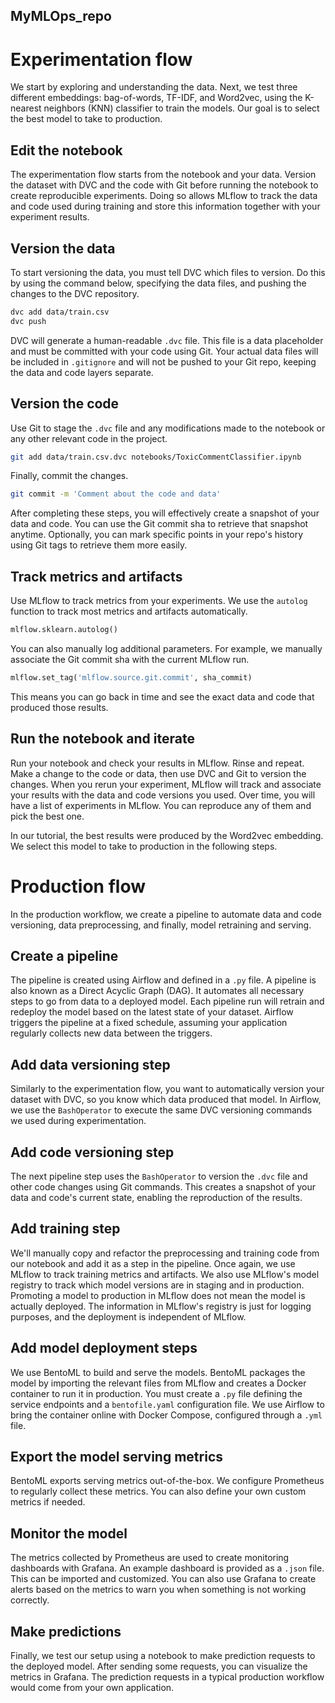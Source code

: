 ## MyMLOps_repo
# Experimentation flow

We start by exploring and understanding the data. Next, we test three different embeddings: bag-of-words, TF-IDF, and Word2vec, using the K-nearest neighbors (KNN) classifier to train the models. Our goal is to select the best model to take to production.

## Edit the notebook

The experimentation flow starts from the notebook and your data. Version the dataset with DVC and the code with Git before running the notebook to create reproducible experiments. Doing so allows MLflow to track the data and code used during training and store this information together with your experiment results.

## Version the data

To start versioning the data, you must tell DVC which files to version. Do this by using the command below, specifying the data files, and pushing the changes to the DVC repository.

```bash
dvc add data/train.csv
dvc push
```

DVC will generate a human-readable `.dvc` file. This file is a data placeholder and must be committed with your code using Git. Your actual data files will be included in `.gitignore` and will not be pushed to your Git repo, keeping the data and code layers separate.

## Version the code

Use Git to stage the `.dvc` file and any modifications made to the notebook or any other relevant code in the project.

```bash
git add data/train.csv.dvc notebooks/ToxicCommentClassifier.ipynb
```

Finally, commit the changes.

```bash
git commit -m 'Comment about the code and data'
```

After completing these steps, you will effectively create a snapshot of your data and code. You can use the Git commit sha to retrieve that snapshot anytime. Optionally, you can mark specific points in your repo's history using Git tags to retrieve them more easily.

## Track metrics and artifacts

Use MLflow to track metrics from your experiments. We use the `autolog` function to track most metrics and artifacts automatically.

```python
mlflow.sklearn.autolog()
```

You can also manually log additional parameters. For example, we manually associate the Git commit sha with the current MLflow run.

```python
mlflow.set_tag('mlflow.source.git.commit', sha_commit)
```

This means you can go back in time and see the exact data and code that produced those results.

## Run the notebook and iterate

Run your notebook and check your results in MLflow. Rinse and repeat. Make a change to the code or data, then use DVC and Git to version the changes. When you rerun your experiment, MLflow will track and associate your results with the data and code versions you used. Over time, you will have a list of experiments in MLflow. You can reproduce any of them and pick the best one.

In our tutorial, the best results were produced by the Word2vec embedding. We select this model to take to production in the following steps.

# Production flow

In the production workflow, we create a pipeline to automate data and code versioning, data preprocessing, and finally, model retraining and serving.

## Create a pipeline

The pipeline is created using Airflow and defined in a `.py` file. A pipeline is also known as a Direct Acyclic Graph (DAG). It automates all necessary steps to go from data to a deployed model. Each pipeline run will retrain and redeploy the model based on the latest state of your dataset. Airflow triggers the pipeline at a fixed schedule, assuming your application regularly collects new data between the triggers.

## Add data versioning step

Similarly to the experimentation flow, you want to automatically version your dataset with DVC, so you know which data produced that model. In Airflow, we use the `BashOperator` to execute the same DVC versioning commands we used during experimentation.

## Add code versioning step

The next pipeline step uses the `BashOperator` to version the `.dvc` file and other code changes using Git commands. This creates a snapshot of your data and code's current state, enabling the reproduction of the results.

## Add training step

We'll manually copy and refactor the preprocessing and training code from our notebook and add it as a step in the pipeline. Once again, we use MLflow to track training metrics and artifacts. We also use MLflow's model registry to track which model versions are in staging and in production. Promoting a model to production in MLflow does not mean the model is actually deployed. The information in MLflow's registry is just for logging purposes, and the deployment is independent of MLflow.

## Add model deployment steps

We use BentoML to build and serve the models. BentoML packages the model by importing the relevant files from MLflow and creates a Docker container to run it in production. You must create a `.py` file defining the service endpoints and a `bentofile.yaml` configuration file. We use Airflow to bring the container online with Docker Compose, configured through a `.yml` file.

## Export the model serving metrics

BentoML exports serving metrics out-of-the-box. We configure Prometheus to regularly collect these metrics. You can also define your own custom metrics if needed.

## Monitor the model

The metrics collected by Prometheus are used to create monitoring dashboards with Grafana. An example dashboard is provided as a `.json` file. This can be imported and customized. You can also use Grafana to create alerts based on the metrics to warn you when something is not working correctly.

## Make predictions

Finally, we test our setup using a notebook to make prediction requests to the deployed model. After sending some requests, you can visualize the metrics in Grafana. The prediction requests in a typical production workflow would come from your own application.
